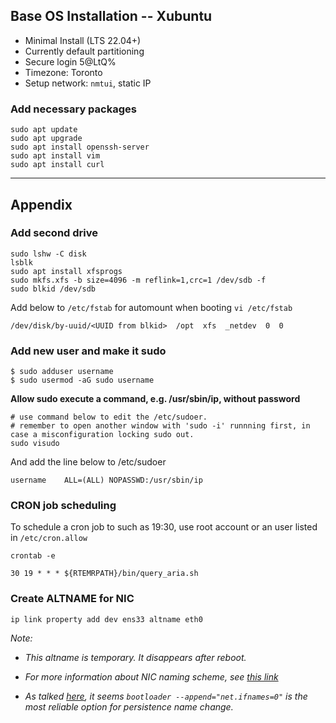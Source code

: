 <h2>Base OS Installation -- Xubuntu</h2>

* Minimal Install (LTS 22.04+)
* Currently default partitioning
* Secure login <Secure>5@LtQ%</Secure>
* Timezone: Toronto
* Setup network: `nmtui`, static IP


<h3>Add necessary packages</h3>

```
sudo apt update
sudo apt upgrade
sudo apt install openssh-server
sudo apt install vim
sudo apt install curl
```

------------------------------------------------------------------------------------------------

## Appendix

<h3>Add second drive</h3>

```
sudo lshw -C disk
lsblk
sudo apt install xfsprogs
sudo mkfs.xfs -b size=4096 -m reflink=1,crc=1 /dev/sdb -f
sudo blkid /dev/sdb
```

Add below to `/etc/fstab` for automount when booting `vi /etc/fstab`

```
/dev/disk/by-uuid/<UUID from blkid>  /opt  xfs  _netdev  0  0
```

<h3>Add new user and make it sudo</h3>

```
$ sudo adduser username
$ sudo usermod -aG sudo username
```

**Allow sudo execute a command, e.g. /usr/sbin/ip, without password**

```
# use command below to edit the /etc/sudoer.
# remember to open another window with 'sudo -i' runnning first, in case a misconfiguration locking sudo out.
sudo visudo
```

And add the line below to /etc/sudoer

```
username    ALL=(ALL) NOPASSWD:/usr/sbin/ip
```


<h3>CRON job scheduling</h3>

To schedule a cron job to such as 19:30, use root account or an user listed in `/etc/cron.allow`

```
crontab -e

30 19 * * * ${RTEMRPATH}/bin/query_aria.sh
```

<h3>Create ALTNAME for NIC</h3>

```
ip link property add dev ens33 altname eth0
```

_Note:_ 

* _This altname is temporary. It disappears after reboot._

* _For more information about NIC naming scheme, see [this link](https://systemd.io/PREDICTABLE_INTERFACE_NAMES/)_

* _As talked [here](https://www.reddit.com/r/Fedora/comments/qlqo7u/persistent_altname_for_an_interface/), it seems `bootloader --append="net.ifnames=0"` is the most reliable option for persistence name change._
  
